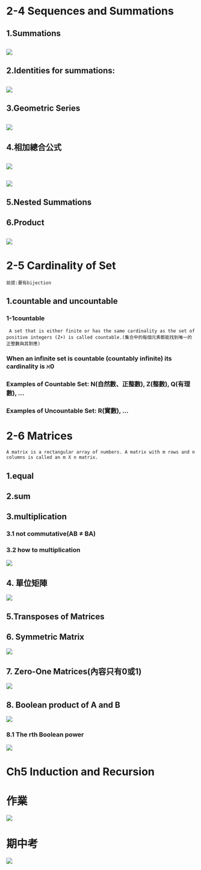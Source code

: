 #  2-4 Sequences and Summations
##  1.Summations
##  ![](https://i.imgur.com/fBKZeoJ.png)
##  2.Identities for summations:
##  ![](https://i.imgur.com/Zn60KcZ.png)
##  3.Geometric Series
##  ![](https://i.imgur.com/y62EWHg.png)
##  4.相加總合公式
##  ![](https://i.imgur.com/Jby18qb.png)
##  ![](https://i.imgur.com/r3KmHqt.png)
##  5.Nested Summations
##  6.Product
##  ![](https://i.imgur.com/N7LuNIl.png)
#  2-5 Cardinality of Set    
    前提:要有bijection
##  1.countable and uncountable
###  1-1countable
     A set that is either finite or has the same cardinality as the set of positive integers (Z+) is called countable.(集合中的每個元素都能找到唯一的正整數與其對應)
###  When an infinite set is countable (countably infinite) its cardinality is ℵ0 
###  Examples of Countable Set: N(自然數、正整數), Z(整數), Q(有理數), …
###  Examples of Uncountable Set: R(實數), …
#  2-6 Matrices
    A matrix is a rectangular array of numbers. A matrix with m rows and n columns is called an m X n matrix.
##  1.equal
##  2.sum 
##  3.multiplication
###  3.1 not commutative(AB ≠ BA)
###  3.2 how to multiplication
![](https://i.imgur.com/1g41cfO.png)
##  4. 單位矩陣
![](https://i.imgur.com/iwNCHp7.png)
##  5.Transposes of Matrices
##  6. Symmetric Matrix
![](https://i.imgur.com/pUQDFuZ.png)
##  7. Zero-One Matrices(內容只有0或1)
![](https://i.imgur.com/CHHbwOn.png)
##  8. Boolean product of A and B
![](https://i.imgur.com/VhwLzmq.png)
###  8.1 The rth Boolean power 
![](https://i.imgur.com/bXFe3eG.png)
#  Ch5 Induction and Recursion

#  作業
![](https://i.imgur.com/IjbvlFX.png)
#  期中考
![](https://i.imgur.com/GFBvtVh.png)